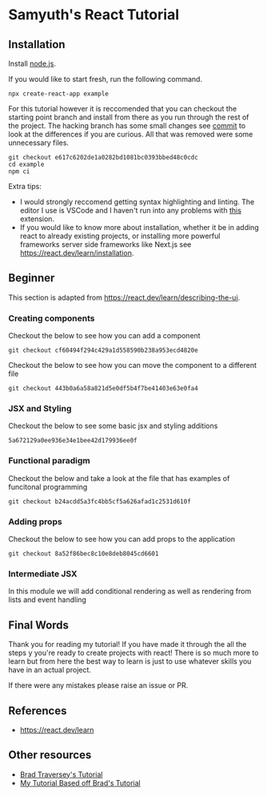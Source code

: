 # Samyuth's React Tutorial

## Installation

Install [node.js](https://nodejs.org/en/).

If you would like to start fresh, run the following command.
```
npx create-react-app example
```

For this tutorial however it is reccomended that you can checkout the starting point branch and install from there as you run through the rest of the project. The hacking branch has some small changes see [commit]() to look at the differences if you are curious. All that was removed were some unnecessary files.
```
git checkout e617c6202de1a0282bd1081bc0393bbed48c0cdc
cd example
npm ci
```

Extra tips:
* I would strongly reccomend getting syntax highlighting and linting. The editor I use is VSCode and I haven't run into any problems with [this](https://marketplace.visualstudio.com/items?itemName=dsznajder.es7-react-js-snippets) extension.
* If you would like to know more about installation, whether it be in adding react to already existing projects, or installing more powerful frameworks server side frameworks like Next.js see https://react.dev/learn/installation.

## Beginner

This section is adapted from https://react.dev/learn/describing-the-ui.

### Creating components

Checkout the below to see how you can add a component
```
git checkout cf60494f294c429a1d558590b238a953ecd4820e
```

Checkout the below to see how you can move the component to a different file
```
git checkout 443b0a6a58a821d5e0df5b4f7be41403e63e0fa4
```

### JSX and Styling

Checkout the below to see some basic jsx and styling additions
```
5a672129a0ee936e34e1bee42d179936ee0f
```

### Functional paradigm

Checkout the below and take a look at the file that has examples of funcitonal programming
```
git checkout b24acdd5a3fc4bb5cf5a626afad1c2531d610f
```

### Adding props

Checkout the below to see how you can add props to the application
```
git checkout 8a52f86bec8c10e8deb8045cd6601
```

### Intermediate JSX

In this module we will add conditional rendering as well as rendering from lists and event handling

## Final Words

Thank you for reading my tutorial! If you have made it through the all the steps y you're ready to create projects with react! There is so much more to learn but from here the best way to learn is just to use whatever skills you have in an actual project.

If there were any mistakes please raise an issue or PR.

## References

* https://react.dev/learn

## Other resources

* [Brad Traversey's Tutorial](https://www.youtube.com/watch?v=w7ejDZ8SWv8)
* [My Tutorial Based off Brad's Tutorial](https://github.com/Instantutor/Instantutor-Onboarding/tree/main/react-practice)